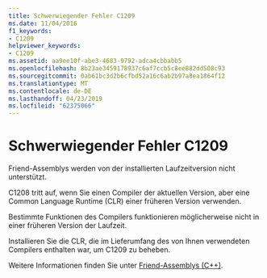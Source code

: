 ```yaml
---
title: Schwerwiegender Fehler C1209
ms.date: 11/04/2016
f1_keywords:
- C1209
helpviewer_keywords:
- C1209
ms.assetid: aa9ee10f-abe3-4683-9792-adca4cbbabb5
ms.openlocfilehash: 8b23ae3459178937c6af7ccb5c8ee882dd508c93
ms.sourcegitcommit: 0ab61bc3d2b6cfbd52a16c6ab2b97a8ea1864f12
ms.translationtype: MT
ms.contentlocale: de-DE
ms.lasthandoff: 04/23/2019
ms.locfileid: "62375066"
---
```

# <a name="fatal-error-c1209"></a>Schwerwiegender Fehler C1209

Friend-Assemblys werden von der installierten Laufzeitversion nicht unterstützt.

C1208 tritt auf, wenn Sie einen Compiler der aktuellen Version, aber eine Common Language Runtime (CLR) einer früheren Version verwenden.

Bestimmte Funktionen des Compilers funktionieren möglicherweise nicht in einer früheren Version der Laufzeit.

Installieren Sie die CLR, die im Lieferumfang des von Ihnen verwendeten Compilers enthalten war, um C1209 zu beheben.

Weitere Informationen finden Sie unter [Friend-Assemblys (C++)](../../dotnet/friend-assemblies-cpp.md).